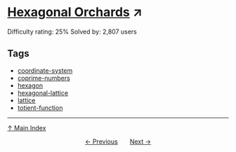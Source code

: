 # [Hexagonal Orchards](https://projecteuler.net/problem=351) ↗️

Difficulty rating: 25%
Solved by: 2,807 users
## Tags

- [coordinate-system](../tags/coordinate-system.md)
- [coprime-numbers](../tags/coprime-numbers.md)
- [hexagon](../tags/hexagon.md)
- [hexagonal-lattice](../tags/hexagonal-lattice.md)
- [lattice](../tags/lattice.md)
- [totient-function](../tags/totient-function.md)



---

[↑ Main Index](../README.md)


<div align=center><a href='350.md'>← Previous</a> &nbsp;&nbsp; &nbsp;&nbsp;  <a href='352.md'>Next →</a></div>
